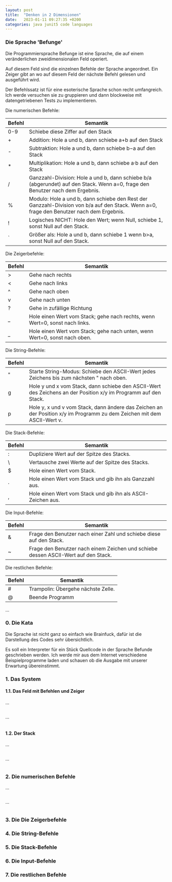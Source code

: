 ```yaml
---
layout: post
title:  "Denken in 2 Dimensionen"
date:   2023-01-11 09:27:35 +0200
categories: java junit5 code languages
---
```


### Die Sprache 'Befunge'

Die Programmiersprache Befunge ist eine Sprache, die auf einem veränderlichen zweidimensionalen Feld operiert. 

Auf diesem Feld sind die einzelnen Befehle der Sprache angeordnet. Ein Zeiger gibt an wo auf diesem Feld der nächste Befehl gelesen und ausgeführt wird.

Der Befehlssatz ist für eine esoterische Sprache schon recht umfangreich. Ich werde versuchen sie zu gruppieren und dann blockweise mit datengetriebenen Tests zu implementieren.

Die numerischen Befehle:

| Befehl  | Semantik                                                                                                                                 |
|---------|------------------------------------------------------------------------------------------------------------------------------------------|
| 0-9     | Schiebe diese Ziffer auf den Stack                                                                                                       |
| +       | Addition: Hole a und b, dann schiebe a+b auf den Stack                                                                                   |
| -       | Subtraktion: Hole a und b, dann schiebe b−a auf den Stack                                                                                |
| *       | Multiplikation: Hole a und b, dann schiebe a·b auf den Stack                                                                             |
| /       | Ganzzahl-Division: Hole a und b, dann schiebe b/a (abgerundet) auf den Stack. Wenn a=0, frage den Benutzer nach dem Ergebnis.            |
| %       | Modulo: Hole a und b, dann schiebe den Rest der Ganzzahl-Division von b/a auf den Stack. Wenn a=0, frage den Benutzer nach dem Ergebnis. |
| !       | Logisches NICHT: Hole den Wert; wenn Null, schiebe 1, sonst Null auf den Stack.                                                          |
| `       | Größer als: Hole a und b, dann schiebe 1 wenn b>a, sonst Null auf den Stack.                                                             |

Die Zeigerbefehle:

| Befehl  | Semantik                                                                                                                                 |
|---------|------------------------------------------------------------------------------------------------------------------------------------------|
| >       | Gehe nach rechts                                                                                                                         |
| <       | Gehe nach links                                                                                                                          |
| ^       | Gehe nach oben                                                                                                                           |
| v       | Gehe nach unten                                                                                                                          |
| ?       | Gehe in zufällige Richtung                                                                                                               |
| _       | Hole einen Wert vom Stack; gehe nach rechts, wenn Wert=0, sonst nach links.                                                              |
| _       | Hole einen Wert vom Stack; gehe nach unten, wenn Wert=0, sonst nach oben.                                                                |

Die String-Befehle:

| Befehl  | Semantik                                                                                                                                 |
|---------|------------------------------------------------------------------------------------------------------------------------------------------|
| "       | Starte String-Modus: Schiebe den ASCII-Wert jedes Zeichens bis zum nächsten " nach oben.                                                 |
| g       | Hole y und x vom Stack, dann schiebe den ASCII-Wert des Zeichens an der Position x/y im Programm auf den Stack.                          |
| p       | Hole y, x und v vom Stack, dann ändere das Zeichen an der Position x/y im Programm zu dem Zeichen mit dem ASCII-Wert v.                  |

Die Stack-Befehle:

| Befehl  | Semantik                                                                                                                                 |
|---------|------------------------------------------------------------------------------------------------------------------------------------------|
| :       | Dupliziere Wert auf der Spitze des Stacks.                                                                                               |
| \       | Vertausche zwei Werte auf der Spitze des Stacks.                                                                                         |
| $       | Hole einen Wert vom Stack.                                                                                                               |
| .       | Hole einen Wert vom Stack und gib ihn als Ganzzahl aus.                                                                                  |
| ,       | Hole einen Wert vom Stack und gib ihn als ASCII-Zeichen aus.                                                                             |

Die Input-Befehle:

| Befehl  | Semantik                                                                                                                                 |
|---------|------------------------------------------------------------------------------------------------------------------------------------------|
| &       | Frage den Benutzer nach einer Zahl und schiebe diese auf den Stack.                                                                      |
| ~       | Frage den Benutzer nach einem Zeichen und schiebe dessen ASCII-Wert auf den Stack.                                                       |

Die restlichen Befehle:

| Befehl  | Semantik                                                                                                                                 |
|---------|------------------------------------------------------------------------------------------------------------------------------------------|
| #       | Trampolin: Übergehe nächste Zelle.                                                                                                       |
| @       | Beende Programm                                                                                                                          |

...

### 0. Die Kata

Die Sprache ist nicht ganz so einfach wie Brainfuck, dafür ist die Darstellung des Codes sehr übersichtlich.

Es soll ein Interpreter für ein Stück Quellcode in der Sprache Befunde geschrieben werden. Ich werde mir aus dem Internet verschiedene Beispielprogramme laden und schauen ob die Ausgabe mit unserer Erwartung übereinstimmt.

### 1. Das System

#### 1.1. Das Feld mit Befehlen und Zeiger

...

```java
```

...

```java
```

#### 1.2. Der Stack

...

```java
```

...

```java
```

### 2. Die numerischen Befehle

...

```java
```

...

```java
```

### 3. Die Die Zeigerbefehle
### 4. Die String-Befehle
### 5. Die Stack-Befehle
### 6. Die Input-Befehle
### 7. Die restlichen Befehle
